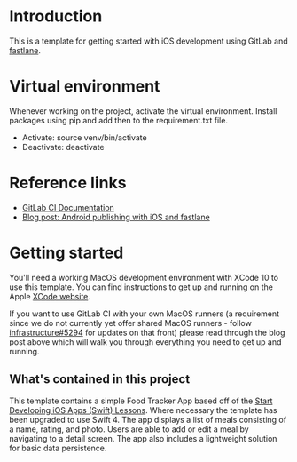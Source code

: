 # Introduction

This is a template for getting started with iOS development using GitLab and [fastlane](https://fastlane.tools/).

# Virtual environment
Whenever working on the project, activate the virtual environment. 
Install packages using pip and add then to the requirement.txt file.

- Activate: source venv/bin/activate
- Deactivate: deactivate

# Reference links

- [GitLab CI Documentation](https://docs.gitlab.com/ee/ci/)
- [Blog post: Android publishing with iOS and fastlane](https://about.gitlab.com/2019/03/06/ios-publishing-with-gitlab-and-fastlane/)

# Getting started

You'll need a working MacOS development environment with XCode 10 to use this
template. You can find instructions to get up and running on the Apple [XCode website](https://developer.apple.com/xcode/).

If you want to use GitLab CI with your own MacOS runners (a requirement since we
do not currently yet offer shared MacOS runners - follow [infrastructure#5294](https://gitlab.com/gitlab-com/gl-infra/infrastructure/issues/5294) for
updates on that front) please read through the blog post above which will walk 
you through everything you need to get up and running.

## What's contained in this project

This template contains a simple Food Tracker App based off of the [Start Developing iOS Apps (Swift) Lessons](https://developer.apple.com/library/archive/referencelibrary/GettingStarted/DevelopiOSAppsSwift/index.html). Where necessary the template has been upgraded to use Swift 4. The app displays a list of meals consisting of a name, rating, and photo. Users are able to add or edit a meal by navigating to a detail screen. The app also includes a lightweight solution for basic data persistence.

